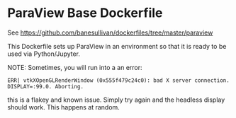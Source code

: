 # ParaView Base Dockerfile

See https://github.com/banesullivan/dockerfiles/tree/master/paraview

This Dockerfile sets up ParaView in an environment so that it is ready to be
used via Python/Jupyter.

NOTE: Sometimes, you will run into a an error:

```
ERR| vtkXOpenGLRenderWindow (0x555f479c24c0): bad X server connection. DISPLAY=:99.0. Aborting.
```

this is a flakey and known issue. Simply try again and the headless display
should work. This happens at random.
